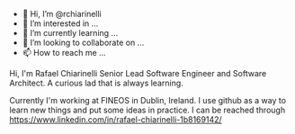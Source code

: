 - 👋 Hi, I’m @rchiarinelli
- 👀 I’m interested in ...
- 🌱 I’m currently learning ...
- 💞️ I’m looking to collaborate on ...
- 📫 How to reach me ...

Hi, I'm Rafael Chiarinelli
Senior Lead Software Engineer and Software Architect. A curious lad that is always learning.

Currently I'm working at FINEOS in Dublin, Ireland. I use github as a way to learn new things and put some ideas in practice. I can be reached through
https://www.linkedin.com/in/rafael-chiarinelli-1b8169142/
